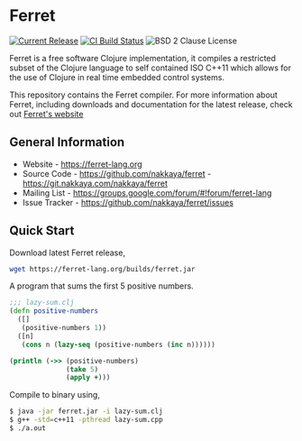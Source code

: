 # Ferret

[![Current Release][badge-ferret-version]][ferret-downloads]
[![CI Build Status][badge-ferret-build]][ferret-travis]
![BSD 2 Clause License][badge-ferret-license]

Ferret is a free software Clojure implementation, it compiles a restricted subset of the 
Clojure language to self contained ISO C++11 which allows for the use of 
Clojure in real time embedded control systems. 

This repository contains the Ferret compiler. For more information about Ferret, 
including downloads and documentation for the latest release, check 
out [Ferret's website](https://ferret-lang.org)

## General Information

   - Website - https://ferret-lang.org
   - Source Code - https://github.com/nakkaya/ferret - https://git.nakkaya.com/nakkaya/ferret
   - Mailing List - https://groups.google.com/forum/#!forum/ferret-lang
   - Issue Tracker - https://github.com/nakkaya/ferret/issues

## Quick Start

Download latest Ferret release,

```bash
wget https://ferret-lang.org/builds/ferret.jar
```

A program that sums the first 5 positive numbers. 

```clojure
;;; lazy-sum.clj
(defn positive-numbers
  ([]
   (positive-numbers 1))
  ([n]
   (cons n (lazy-seq (positive-numbers (inc n))))))

(println (->> (positive-numbers)
              (take 5)
              (apply +)))
```

Compile to binary using,

```bash
$ java -jar ferret.jar -i lazy-sum.clj
$ g++ -std=c++11 -pthread lazy-sum.cpp
$ ./a.out
```

[ferret-travis]: https://travis-ci.org/nakkaya/ferret/builds
[ferret-downloads]: https://ferret-lang.org
[badge-ferret-version]: https://badge.fury.io/gh/nakkaya%2Fferret.svg
[badge-ferret-build]: https://travis-ci.org/nakkaya/ferret.svg?branch=master
[badge-ferret-license]: https://img.shields.io/badge/License-BSD%202--Clause-orange.svg

